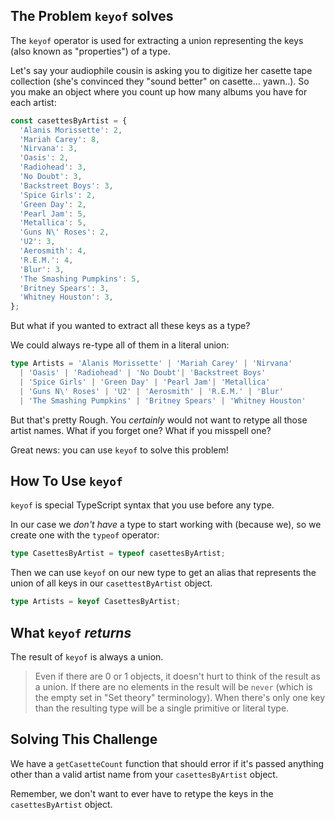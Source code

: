 ## The Problem `keyof` solves

The `keyof` operator is used for extracting a union representing the keys (also known as "properties") of a type.

Let's say your audiophile cousin is asking you to digitize her casette tape collection (she's convinced they "sound better" on casette... yawn..).  So you make an object where you count up how many albums you have for each artist:

```ts
const casettesByArtist = {
  'Alanis Morissette': 2,
  'Mariah Carey': 8,
  'Nirvana': 3,
  'Oasis': 2,
  'Radiohead': 3,
  'No Doubt': 3,
  'Backstreet Boys': 3,
  'Spice Girls': 2,
  'Green Day': 2,
  'Pearl Jam': 5,
  'Metallica': 5,
  'Guns N\' Roses': 2,
  'U2': 3,
  'Aerosmith': 4,
  'R.E.M.': 4,
  'Blur': 3,
  'The Smashing Pumpkins': 5,
  'Britney Spears': 3,
  'Whitney Houston': 3,
};
```

But what if you wanted to extract all these keys as a type?

We could always re-type all of them in a literal union:

```ts
type Artists = 'Alanis Morissette' | 'Mariah Carey' | 'Nirvana'
  | 'Oasis' | 'Radiohead' | 'No Doubt'| 'Backstreet Boys'
  | 'Spice Girls' | 'Green Day' | 'Pearl Jam'| 'Metallica'
  | 'Guns N\' Roses' | 'U2' | 'Aerosmith' | 'R.E.M.' | 'Blur'
  | 'The Smashing Pumpkins' | 'Britney Spears' | 'Whitney Houston'
```

But that's pretty Rough.  You _certainly_ would not want to retype all those artist names.  What if you forget one?  What if you misspell one?

Great news: you can use `keyof` to solve this problem!

## How To Use `keyof`

`keyof` is special TypeScript syntax that you use before any type.

In our case we _don't have_ a type to start working with (because we), so we create one with the `typeof` operator:

```ts
type CasettesByArtist = typeof casettesByArtist;
```

Then we can use `keyof` on our new type to get an alias that represents the union of all keys in our `casettestByArtist` object.

```ts
type Artists = keyof CasettesByArtist;
```

## What `keyof` _returns_

The result of `keyof` is always a union.

> Even if there are 0 or 1 objects, it doesn't hurt to think of the result as a union.  If there are no elements in the result will be `never` (which is the empty set in "Set theory" terminology).  When there's only one key than the resulting type will be a single primitive or literal type.

## Solving This Challenge

We have a `getCasetteCount` function that should error if it's passed anything other than a valid artist name from your `casettesByArtist` object.

Remember, we don't want to ever have to retype the keys in the `casettesByArtist` object.
